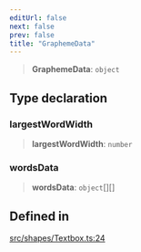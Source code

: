 ```yaml
---
editUrl: false
next: false
prev: false
title: "GraphemeData"
---
```


> **GraphemeData**: `object`

## Type declaration

### largestWordWidth

> **largestWordWidth**: `number`

### wordsData

> **wordsData**: `object`[][]

## Defined in

[src/shapes/Textbox.ts:24](https://github.com/fabricjs/fabric.js/blob/c093e29e73123dafcfa091ff4d5e04e690bb796e/src/shapes/Textbox.ts#L24)
